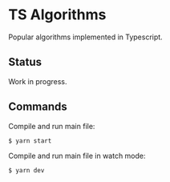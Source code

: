 # TS Algorithms

Popular algorithms implemented in Typescript.

## Status

Work in progress.

## Commands

Compile and run main file:

```ts
$ yarn start
```

Compile and run main file in watch mode:

```ts
$ yarn dev
```
